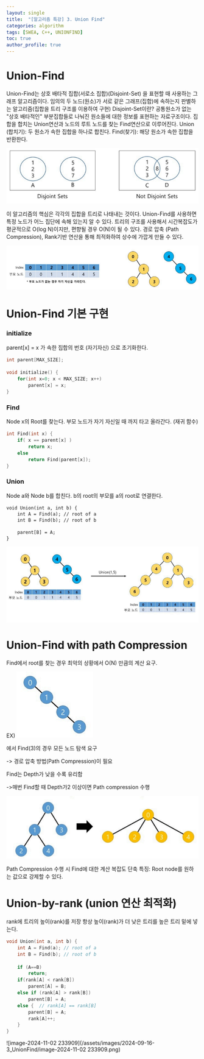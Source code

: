 ```yaml
---
layout: single
title:  "[알고리즘 특강] 3. Union Find"
categories: algorithm
tags: [SWEA, C++, UNIONFIND]
toc: true
author_profile: true
---
```


# Union-Find

Union-Find는 상호 배타적 집합(서로소 집합)(Disjoint-Set) 을 표현할 때 사용하는 그래프 알고리즘이다.
임의의 두 노드(원소)가 서로 같은 그래프(집합)에 속하는지 판별하는 알고리즘(집합을 트리 구조를 이용하여 구현)
Disjoint-Set이란?
공통원소가 없는 "상호 배타적인" 부분집합들로 나눠진 원소들에 대한 정보를 표현하는 자료구조이다.
집합을 합치는 Union연산과 노드의 루트 노드를 찾는 Find연산으로 이루어진다.
Union (합치기): 두 원소가 속한 집합을 하나로 합친다.
Find(찾기): 해당 원소가 속한 집합을 반환한다.

![image-20240917224252550](/assets/images/2024-09-16-UnionFind/image-20240917224252550.png)

이 알고리즘의 핵심은 각각의 집합을 트리로 나태내는 것이다.
Union-Find를 사용하면 특정 노드가 어느 집단에 속해 있는지 알 수 있다.
트리의 구조를 사용해서 시간복잡도가 평균적으로 O(log N)이지만, 편향될 경우 O(N)이 될 수 있다.
	경로 압축 (Path Compression), Rank기반 연산을 통해 최적화하여 상수에 가깝게 만들 수 있다.

![image-20240917224607643](/assets/images/2024-09-16-UnionFind/image-20240917224607643.png)

# Union-Find 기본 구현

### initialize  

parent[x] = x 가 속한 집합의 번호 (자기자신) 으로 초기화한다.

```c++
int parent[MAX_SIZE];

void initialize() {
	for(int x=0; x < MAX_SIZE; x++)
		parent[x] = x;
}
```

### Find

Node x의 Root를 찾는다.
부모 노드가 자기 자신일 때 까지 타고 올라간다. (재귀 함수)

```c++
int Find(int x) {
	if( x == parent[x] )
		return x;
	else
		return Find(parent[x]);
}
```

### Union

Node a와 Node b를 합친다.
b의 root의 부모를 a의 root로 연결한다.

```
void Union(int a, int b) {
	int A = Find(a); // root of a
	int B = Find(b); // root of b
	
	parent[B] = A;
}
```

![image-20240920210116334](/assets/images/2024-09-16-UnionFind/image-20240920210116334.png)

# Union-Find with path Compression

Find에서 root를 찾는 경우 최악의 상황에서 O(N) 만큼의 계산 요구.

EX) ![image-20240920210154854](/assets/images/2024-09-16-UnionFind/image-20240920210154854.png)

에서 Find(3)의 경우 모든 노드 탐색 요구

-> 경로 압축 방법(Path Compression)이 필요

Find는 Depth가 낮을 수록 유리함

->매번 Find할 때 Depth가2 이상이면 Path compression 수행

![image-20240920210326899](/assets/images/2024-09-16-UnionFind/image-20240920210326899.png)

Path Compression 수행 시 Find에 대한 계산 복잡도 단축
특징: Root node를 원하는 값으로 강제할 수 있다.

# Union-by-rank (union 연산 최적화)

rank에 트리의 높이(rank)를 저장
항상 높이(rank)가 더 낮은 트리를 높은 트리 밑에 넣는다.

```c++
void Union(int a, int b) {
	int A = Find(a); // root of a
	int B = Find(b); // root of b
	
	if (A==B)
		return;
	if(rank[A] < rank[B]) 
		parent[A] = B;
    else if (rank[A] > rank[B])
        parent[B] = A;
    else {	// rank[A] == rank[B]
        parent[B] = A;
        rank[A]++;
    }  
}
```

![image-2024-11-02 233909](/assets/images/2024-09-16-3_UnionFind/image-2024-11-02 233909.png)
